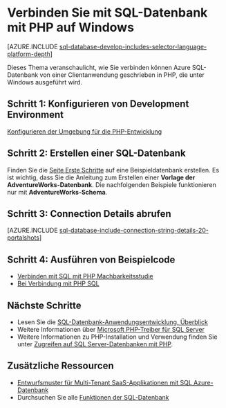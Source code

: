 <properties
    pageTitle="Verbinden mit SQL-Datenbank Windows PHP mit | Microsoft Azure"
    description="Zeigt ein Beispiel PHP, die Verbindung Azure SQL-Datenbank von einem Windows-Client und Links, die vom Client benötigten Softwarekomponenten."
    services="sql-database"
    documentationCenter=""
    authors="meet-bhagdev"
    manager="jhubbard"
    editor=""/>


<tags
    ms.service="sql-database"
    ms.workload="drivers"
    ms.tgt_pltfrm="na"
    ms.devlang="php"
    ms.topic="article"
    ms.date="10/03/2016"
    ms.author="meetb"/>


# <a name="connect-to-sql-database-by-using-php-on-windows"></a>Verbinden Sie mit SQL-Datenbank mit PHP auf Windows


[AZURE.INCLUDE [sql-database-develop-includes-selector-language-platform-depth](../../includes/sql-database-develop-includes-selector-language-platform-depth.md)] 


Dieses Thema veranschaulicht, wie Sie verbinden können Azure SQL-Datenbank von einer Clientanwendung geschrieben in PHP, die unter Windows ausgeführt wird.

## <a name="step-1--configure-development-environment"></a>Schritt 1: Konfigurieren von Development Environment

[Konfigurieren der Umgebung für die PHP-Entwicklung](https://msdn.microsoft.com/library/mt720663.aspx)

## <a name="step-2-create-a-sql-database"></a>Schritt 2: Erstellen einer SQL-Datenbank

Finden Sie die [Seite Erste Schritte](sql-database-get-started.md) auf eine Beispieldatenbank erstellen.  Es ist wichtig, dass Sie die Anleitung zum Erstellen einer **Vorlage der AdventureWorks-Datenbank**. Die nachfolgenden Beispiele funktionieren nur mit **AdventureWorks-Schema**.


## <a name="step-3-get-connection-details"></a>Schritt 3: Connection Details abrufen

[AZURE.INCLUDE [sql-database-include-connection-string-details-20-portalshots](../../includes/sql-database-include-connection-string-details-20-portalshots.md)]


## <a name="step-4-run-sample-code"></a>Schritt 4: Ausführen von Beispielcode

* [Verbinden mit SQL mit PHP Machbarkeitsstudie](https://msdn.microsoft.com/library/mt720665.aspx)
* [Bei Verbindung mit PHP SQL](https://msdn.microsoft.com/library/mt720667.aspx)


## <a name="next-steps"></a>Nächste Schritte

* Lesen Sie die [SQL-Datenbank-Anwendungsentwicklung, Überblick](sql-database-develop-overview.md)
* Weitere Informationen über [Microsoft PHP-Treiber für SQL Server](https://msdn.microsoft.com/library/dn865013.aspx)
* Weitere Informationen zu PHP-Installation und Verwendung finden Sie unter [Zugreifen auf SQL Server-Datenbanken mit PHP](http://social.technet.microsoft.com/wiki/contents/articles/1258.accessing-sql-server-databases-from-php.aspx).

## <a name="additional-resources"></a>Zusätzliche Ressourcen 

* [Entwurfsmuster für Multi-Tenant SaaS-Applikationen mit SQL Azure-Datenbank](sql-database-design-patterns-multi-tenancy-saas-applications.md)
* Durchsuchen Sie alle [Funktionen der SQL-Datenbank](https://azure.microsoft.com/services/sql-database/)
